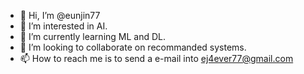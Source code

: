 - 👋 Hi, I’m @eunjin77
- 👀 I’m interested in AI.
- 🌱 I’m currently learning ML and DL.
- 💞️ I’m looking to collaborate on recommanded systems.
- 📫 How to reach me is to send a e-mail into ej4ever77@gmail.com

<!---
eunjin77/eunjin77 is a ✨ special ✨ repository because its `README.md` (this file) appears on your GitHub profile.
You can click the Preview link to take a look at your changes.
--->
